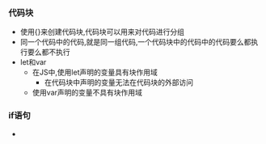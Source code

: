 ### 代码块

- 使用{}来创建代码块,代码块可以用来对代码进行分组
- 同一个代码中的代码,就是同一组代码,一个代码块中的代码中的代码要么都执行要么都不执行
- let和var
  - 在JS中,使用let声明的变量具有块作用域
    - 在代码块中声明的变量无法在代码块的外部访问
  - 使用var声明的变量不具有块作用域

### if语句

- 